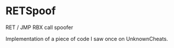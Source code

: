 # RETSpoof
RET / JMP RBX call spoofer

Implementation of a piece of code I saw once on UnknownCheats.
